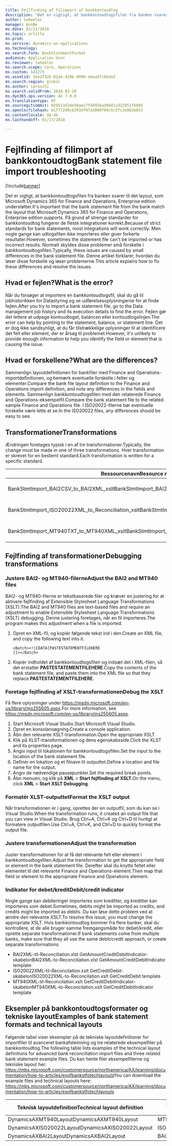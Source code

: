 ```yaml
---
title: Fejlfinding af filimport af bankkontoudtog
description: "Det er vigtigt, at bankkontoudtogsfilen fra banken svarer til det layout, som Microsoft Dynamics 365 for Finance and Operations, Enterprise edition understøtter. På grund af strenge standarder for bankkontoudtog fungerer de fleste integrationer korrekt. Men nogle gange kan udtogsfilen ikke importeres eller giver forkerte resultater. Normalt skyldes disse problemer små forskelle i bankkontoudtogsfilen. Denne artikel forklarer, hvordan du løser disse forskelle og løser problemerne."
author: twheeloc
manager: AnnBe
ms.date: 01/11/2018
ms.topic: article
ms.prod: 
ms.service: dynamics-ax-applications
ms.technology: 
ms.search.form: BankStatementFormat
audience: Application User
ms.reviewer: twheeloc
ms.search.scope: Core, Operations
ms.custom: 141273
ms.assetid: 3ee2f32b-02aa-420b-8990-e6aa5fc6bda3
ms.search.region: global
ms.author: saraschi
ms.search.validFrom: 2016-02-28
ms.dyn365.ops.version: AX 7.0.0
ms.translationtype: HT
ms.sourcegitcommit: 029511634e56aec7fdd91bad9441cd12951fbd8d
ms.openlocfilehash: b1f772d9c6393df97a3008f60c5c5fc2e802b853
ms.contentlocale: da-dk
ms.lasthandoff: 01/17/2018

---
```


# <a name="bank-statement-file-import-troubleshooting"></a><span data-ttu-id="538af-107">Fejlfinding af filimport af bankkontoudtog</span><span class="sxs-lookup"><span data-stu-id="538af-107">Bank statement file import troubleshooting</span></span>

[!include[banner](../includes/banner.md)]


<span data-ttu-id="538af-108">Det er vigtigt, at bankkontoudtogsfilen fra banken svarer til det layout, som Microsoft Dynamics 365 for Finance and Operations, Enterprise edition understøtter.</span><span class="sxs-lookup"><span data-stu-id="538af-108">It's important that the bank statement file from the bank match the layout that Microsoft Dynamics 365 for Finance and Operations, Enterprise edition supports.</span></span> <span data-ttu-id="538af-109">På grund af strenge standarder for bankkontoudtog fungerer de fleste integrationer korrekt.</span><span class="sxs-lookup"><span data-stu-id="538af-109">Because of strict standards for bank statements, most integrations will work correctly.</span></span> <span data-ttu-id="538af-110">Men nogle gange kan udtogsfilen ikke importeres eller giver forkerte resultater.</span><span class="sxs-lookup"><span data-stu-id="538af-110">However, sometimes the statement file can't be imported or has incorrect results.</span></span> <span data-ttu-id="538af-111">Normalt skyldes disse problemer små forskelle i bankkontoudtogsfilen.</span><span class="sxs-lookup"><span data-stu-id="538af-111">Typically, these issues are caused by small differences in the bank statement file.</span></span> <span data-ttu-id="538af-112">Denne artikel forklarer, hvordan du løser disse forskelle og løser problemerne.</span><span class="sxs-lookup"><span data-stu-id="538af-112">This article explains how to fix these differences and resolve the issues.</span></span>

<a name="what-is-the-error"></a><span data-ttu-id="538af-113">Hvad er fejlen?</span><span class="sxs-lookup"><span data-stu-id="538af-113">What is the error?</span></span>
------------------

<span data-ttu-id="538af-114">Når du forsøger at importere en bankkontoudtogsfil, skal du gå til jobhistorikken for Datastyring og se udførelsesoplysningerne for at finde fejlen.</span><span class="sxs-lookup"><span data-stu-id="538af-114">After you try to import a bank statement file, go to the Data management job history and its execution details to find the error.</span></span> <span data-ttu-id="538af-115">Fejlen gør det lettere at udpege kontoudtoget, balancen eller kontoudtogslinjen.</span><span class="sxs-lookup"><span data-stu-id="538af-115">The error can help by pointing to the statement, balance, or statement line.</span></span> <span data-ttu-id="538af-116">Det er dog ikke sandsynligt, at du får tilstrækkelige oplysninger til at identificere det felt eller element, der er årsag til problemet.</span><span class="sxs-lookup"><span data-stu-id="538af-116">However, it's unlikely to provide enough information to help you identify the field or element that is causing the issue.</span></span>

## <a name="what-are-the-differences"></a><span data-ttu-id="538af-117">Hvad er forskellene?</span><span class="sxs-lookup"><span data-stu-id="538af-117">What are the differences?</span></span>
<span data-ttu-id="538af-118">Sammenlign layoutdefinitionen for bankfiler med Finance and Operations-importdefinitionen, og bemærk eventuelle forskelle i felter og elementer.</span><span class="sxs-lookup"><span data-stu-id="538af-118">Compare the bank file layout definition to the Finance and Operations import definition, and note any differences in the fields and elements.</span></span> <span data-ttu-id="538af-119">Sammenlign bankkontoudtogsfilen med den relaterede Finance and Operations-eksempelfil.</span><span class="sxs-lookup"><span data-stu-id="538af-119">Compare the bank statement file to the related sample Finance and Operations file.</span></span> <span data-ttu-id="538af-120">I ISO20022-filerne bør eventuelle forskelle være lette at se.</span><span class="sxs-lookup"><span data-stu-id="538af-120">In the ISO20022 files, any differences should be easy to see.</span></span>

## <a name="transformations"></a><span data-ttu-id="538af-121">Transformationer</span><span class="sxs-lookup"><span data-stu-id="538af-121">Transformations</span></span>
<span data-ttu-id="538af-122">Ændringen foretages typisk i en af tre transformationer.</span><span class="sxs-lookup"><span data-stu-id="538af-122">Typically, the change must be made in one of three transformations.</span></span> <span data-ttu-id="538af-123">Hver transformation er skrevet for en bestemt standard.</span><span class="sxs-lookup"><span data-stu-id="538af-123">Each transformation is written for a specific standard.</span></span>

| <span data-ttu-id="538af-124">Ressourcenavn</span><span class="sxs-lookup"><span data-stu-id="538af-124">Resource name</span></span>                                         | <span data-ttu-id="538af-125">Filnavn</span><span class="sxs-lookup"><span data-stu-id="538af-125">File name</span></span>                          |
|-------------------------------------------------------|------------------------------------|
| <span data-ttu-id="538af-126">BankStmtImport\_BAI2CSV\_to\_BAI2XML\_xslt</span><span class="sxs-lookup"><span data-stu-id="538af-126">BankStmtImport\_BAI2CSV\_to\_BAI2XML\_xslt</span></span>            | <span data-ttu-id="538af-127">BAI2CSV-to-BAI2XML.xslt</span><span class="sxs-lookup"><span data-stu-id="538af-127">BAI2CSV-to-BAI2XML.xslt</span></span>            |
| <span data-ttu-id="538af-128">BankStmtImport\_ISO20022XML\_to\_Reconciliation\_xslt</span><span class="sxs-lookup"><span data-stu-id="538af-128">BankStmtImport\_ISO20022XML\_to\_Reconciliation\_xslt</span></span> | <span data-ttu-id="538af-129">ISO20022XML-to-Reconciliation.xslt</span><span class="sxs-lookup"><span data-stu-id="538af-129">ISO20022XML-to-Reconciliation.xslt</span></span> |
| <span data-ttu-id="538af-130">BankStmtImport\_MT940TXT\_to\_MT940XML\_xslt</span><span class="sxs-lookup"><span data-stu-id="538af-130">BankStmtImport\_MT940TXT\_to\_MT940XML\_xslt</span></span>          | <span data-ttu-id="538af-131">MT940TXT-to-MT940XML.xslt</span><span class="sxs-lookup"><span data-stu-id="538af-131">MT940TXT-to-MT940XML.xslt</span></span>          |

## <a name="debugging-transformations"></a><span data-ttu-id="538af-132">Fejlfinding af transformationer</span><span class="sxs-lookup"><span data-stu-id="538af-132">Debugging transformations</span></span>
### <a name="adjust-the-bai2-and-mt940-files"></a><span data-ttu-id="538af-133">Justere BAI2- og MT940-filerne</span><span class="sxs-lookup"><span data-stu-id="538af-133">Adjust the BAI2 and MT940 files</span></span>

<span data-ttu-id="538af-134">BAI2- og MT940-filerne er tekstbaserede filer og kræver en justering for at aktivere fejlfinding af Extensible Stylesheet Language Transformations (XSLT).</span><span class="sxs-lookup"><span data-stu-id="538af-134">The BAI2 and MT940 files are text-based files and require an adjustment to enable Extensible Stylesheet Language Transformations (XSLT) debugging.</span></span> <span data-ttu-id="538af-135">Denne justering foretages, når en fil importeres.</span><span class="sxs-lookup"><span data-stu-id="538af-135">The program makes this adjustment when a file is imported.</span></span>

1.  <span data-ttu-id="538af-136">Opret en XML-fil, og kopiér følgende tekst ind i den.</span><span class="sxs-lookup"><span data-stu-id="538af-136">Create an XML file, and copy the following text into it.</span></span>

        <Batch><![CDATA[PASTESTATEMENTFILEHERE
        ]]></Batch>

2.  <span data-ttu-id="538af-137">Kopiér indholdet af bankkontoudtogsfilen og indsæt det i XML-filen, så det erstatter **PASTESTATEMENTFILEHERE**.</span><span class="sxs-lookup"><span data-stu-id="538af-137">Copy the contents of the bank statement file, and paste them into the XML file so that they replace **PASTESTATEMENTFILEHERE**.</span></span>

### <a name="debug-the-xslt"></a><span data-ttu-id="538af-138">Foretage fejlfinding af XSLT-transformationen</span><span class="sxs-lookup"><span data-stu-id="538af-138">Debug the XSLT</span></span>

<span data-ttu-id="538af-139">Få flere oplysninger under <https://msdn.microsoft.com/en-us/library/ms255605.aspx>.</span><span class="sxs-lookup"><span data-stu-id="538af-139">For more information, see <https://msdn.microsoft.com/en-us/library/ms255605.aspx>.</span></span>

1.  <span data-ttu-id="538af-140">Start Microsoft Visual Studio.</span><span class="sxs-lookup"><span data-stu-id="538af-140">Start Microsoft Visual Studio.</span></span>
2.  <span data-ttu-id="538af-141">Opret en konsolansøgning.</span><span class="sxs-lookup"><span data-stu-id="538af-141">Create a console application.</span></span>
3.  <span data-ttu-id="538af-142">Åbn den relevante XSLT-transformation.</span><span class="sxs-lookup"><span data-stu-id="538af-142">Open the appropriate XSLT.</span></span>
4.  <span data-ttu-id="538af-143">Klik på XLST-transformationen og dens egenskabsside.</span><span class="sxs-lookup"><span data-stu-id="538af-143">Click the XLST and its properties page.</span></span>
5.  <span data-ttu-id="538af-144">Angiv input til lokationen for bankkontoudtogsfilen.</span><span class="sxs-lookup"><span data-stu-id="538af-144">Set the input to the location of the bank statement file.</span></span>
6.  <span data-ttu-id="538af-145">Definer en lokation og et filnavn til outputtet.</span><span class="sxs-lookup"><span data-stu-id="538af-145">Define a location and file name for the output.</span></span>
7.  <span data-ttu-id="538af-146">Angiv de nødvendige pausepunkter.</span><span class="sxs-lookup"><span data-stu-id="538af-146">Set the required break points.</span></span>
8.  <span data-ttu-id="538af-147">Åbn menuen, og klik på **XML** &gt; **Start fejlfinding af XSLT**.</span><span class="sxs-lookup"><span data-stu-id="538af-147">On the menu, click **XML** &gt; **Start XSLT Debugging**.</span></span>

### <a name="format-the-xslt-output"></a><span data-ttu-id="538af-148">Formatér XLST-outputtet</span><span class="sxs-lookup"><span data-stu-id="538af-148">Format the XSLT output</span></span>

<span data-ttu-id="538af-149">Når transformationen er i gang, oprettes der en outputfil, som du kan se i Visual Studio.</span><span class="sxs-lookup"><span data-stu-id="538af-149">When the transformation runs, it creates an output file that you can view in Visual Studio.</span></span> <span data-ttu-id="538af-150">Brug Ctrl+A, Ctrl+K og Ctrl+D til hurtigt at formatere outputfilen.</span><span class="sxs-lookup"><span data-stu-id="538af-150">Use Ctrl+A, Ctrl+K, and Ctrl+D to quickly format the output file.</span></span>

### <a name="adjust-the-transformation"></a><span data-ttu-id="538af-151">Justere transformationen</span><span class="sxs-lookup"><span data-stu-id="538af-151">Adjust the transformation</span></span>

<span data-ttu-id="538af-152">Juster transformationen for at få det relevante felt eller element i bankkontoudtogsfilen.</span><span class="sxs-lookup"><span data-stu-id="538af-152">Adjust the transformation to get the appropriate field or element in the bank statement file.</span></span> <span data-ttu-id="538af-153">Derefter skal du knytte feltet eller elementet til det relevante Finance and Operations-element.</span><span class="sxs-lookup"><span data-stu-id="538af-153">Then map that field or element to the appropriate Finance and Operations element.</span></span>

### <a name="debitcredit-indicator"></a><span data-ttu-id="538af-154">Indikator for debet/kredit</span><span class="sxs-lookup"><span data-stu-id="538af-154">Debit/credit indicator</span></span>

<span data-ttu-id="538af-155">Nogle gange kan debiteringer importeres som kreditter, og kreditter kan importeres som debet.</span><span class="sxs-lookup"><span data-stu-id="538af-155">Sometimes, debits might be imported as credits, and credits might be imported as debits.</span></span> <span data-ttu-id="538af-156">Du kan løse dette problem ved at ændre den relevante XSLT.</span><span class="sxs-lookup"><span data-stu-id="538af-156">To resolve this issue, you must change the appropriate XSLT.</span></span> <span data-ttu-id="538af-157">Hvis bankkontoudtog kommer fra flere banker, skal du kontrollere, at de alle bruger samme fremgangsmåde for debet/kredit, eller oprette separate transformationer.</span><span class="sxs-lookup"><span data-stu-id="538af-157">If bank statements come from multiple banks, make sure that they all use the same debit/credit approach, or create separate transformations.</span></span>

-   <span data-ttu-id="538af-158">BAI2XML-til-Reconciliation.xlst GetAmountCreditDebitIndicator-skabelon</span><span class="sxs-lookup"><span data-stu-id="538af-158">BAI2XML-to-Reconciliation.xlst GetAmountCreditDebitIndicator template</span></span>
-   <span data-ttu-id="538af-159">ISO20022XML-til-Reconcilation.xslt GetCreditDebit-skabelon</span><span class="sxs-lookup"><span data-stu-id="538af-159">ISO20022XML-to-Reconcilation.xslt GetCreditDebit template</span></span>
-   <span data-ttu-id="538af-160">MT940XML-til-Reconcilation.xslt GetCreditDebitIndicator-skabelon</span><span class="sxs-lookup"><span data-stu-id="538af-160">MT940XML-to-Reconcilation.xslt GetCreditDebitIndicator template</span></span>

## <a name="examples-of-bank-statement-formats-and-technical-layouts"></a><span data-ttu-id="538af-161">Eksempler på bankkontoudtogsformater og tekniske layout</span><span class="sxs-lookup"><span data-stu-id="538af-161">Examples of bank statement formats and technical layouts</span></span>
<span data-ttu-id="538af-162">Følgende tabel viser eksempler på de tekniske layoutdefinitioner for importfiler til avanceret bankafstemning og tre relaterede eksempelfiler på bankkontoudtog.</span><span class="sxs-lookup"><span data-stu-id="538af-162">The following table lists examples of the technical layout definitions for advanced bank reconciliation import files and three related bank statement example files.</span></span> <span data-ttu-id="538af-163">Du kan hente filer eksempelfilerne og tekniske layout her: https://mbs.microsoft.com/customersource/northamerica/AX/learning/documentation/how-to-articles/exofbankstfotechlayouts</span><span class="sxs-lookup"><span data-stu-id="538af-163">You can download the example files and technical layouts here: https://mbs.microsoft.com/customersource/northamerica/AX/learning/documentation/how-to-articles/exofbankstfotechlayouts</span></span>  


| <span data-ttu-id="538af-164">Teknisk layoutdefinition</span><span class="sxs-lookup"><span data-stu-id="538af-164">Technical layout definition</span></span>                             | <span data-ttu-id="538af-165">Eksempelfil med bankkontoudtog</span><span class="sxs-lookup"><span data-stu-id="538af-165">Bank statement example file</span></span>          |
|---------------------------------------------------------|--------------------------------------|
| <span data-ttu-id="538af-166">DynamicsAXMT940Layout</span><span class="sxs-lookup"><span data-stu-id="538af-166">DynamicsAXMT940Layout</span></span>                                   | <span data-ttu-id="538af-167">MT940StatementExample</span><span class="sxs-lookup"><span data-stu-id="538af-167">MT940StatementExample</span></span>                |
| <span data-ttu-id="538af-168">DynamicsAXISO20022Layout</span><span class="sxs-lookup"><span data-stu-id="538af-168">DynamicsAXISO20022Layout</span></span>                                | <span data-ttu-id="538af-169">ISO20022StatementExample</span><span class="sxs-lookup"><span data-stu-id="538af-169">ISO20022StatementExample</span></span>             |
| <span data-ttu-id="538af-170">DynamicsAXBAI2Layout</span><span class="sxs-lookup"><span data-stu-id="538af-170">DynamicsAXBAI2Layout</span></span>                                    | <span data-ttu-id="538af-171">BAI2StatementExample</span><span class="sxs-lookup"><span data-stu-id="538af-171">BAI2StatementExample</span></span>                 |






